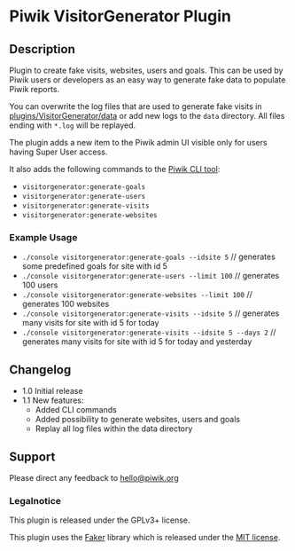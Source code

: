 # Piwik VisitorGenerator Plugin

## Description

Plugin to create fake visits, websites, users and goals. This can be used by Piwik users or developers as an easy way to generate fake data to populate Piwik reports.

You can overwrite the log files that are used to generate fake visits in [plugins/VisitorGenerator/data](https://github.com/piwik/plugin-VisitorGenerator/blob/master/data) or add new logs to the `data` directory. All files ending with `*.log` will be replayed.

The plugin adds a new item to the Piwik admin UI visible only for users having Super User access.

It also adds the following commands to the [Piwik CLI tool](http://developer.piwik.org/guides/piwik-on-the-command-line):

* `visitorgenerator:generate-goals`
* `visitorgenerator:generate-users`
* `visitorgenerator:generate-visits`
* `visitorgenerator:generate-websites`

### Example Usage
* `./console visitorgenerator:generate-goals --idsite 5`   // generates some predefined goals for site with id 5
* `./console visitorgenerator:generate-users --limit 100`  // generates 100 users
* `./console visitorgenerator:generate-websites --limit 100`  // generates 100 websites
* `./console visitorgenerator:generate-visits --idsite 5`  // generates many visits for site with id 5 for today
* `./console visitorgenerator:generate-visits --idsite 5 --days 2`  // generates many visits for site with id 5 for today and yesterday

## Changelog

- 1.0 Initial release
- 1.1 New features:
   * Added CLI commands
   * Added possibility to generate websites, users and goals
   * Replay all log files within the data directory

## Support

Please direct any feedback to [hello@piwik.org](mailto:hello@piwik.org)

### Legalnotice

This plugin is released under the GPLv3+ license.

This plugin uses the [Faker](libs/Faker/readme.md) library which is released under the [MIT license](libs/Faker/LICENSE).
